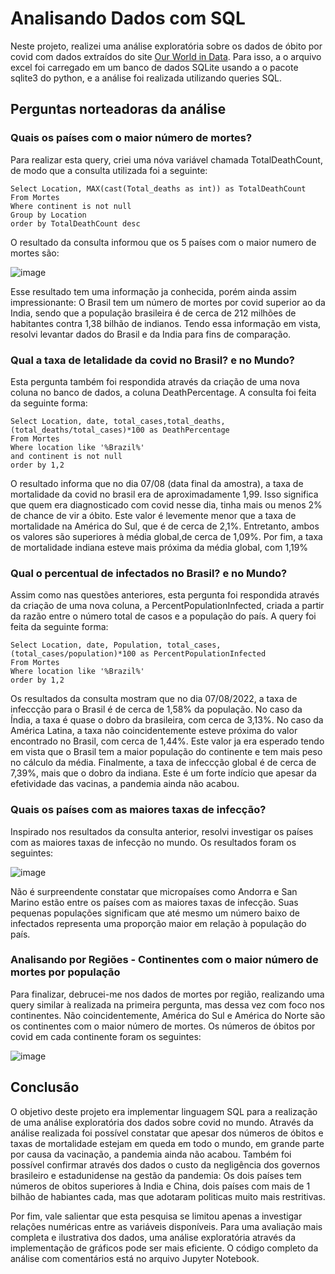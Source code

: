 # Analisando Dados com SQL

Neste projeto, realizei uma análise exploratória sobre os dados de óbito por covid com dados extraídos do site [Our World in Data](https://ourworldindata.org/covid-deaths). Para isso, a o arquivo excel foi carregado em um banco de dados SQLite usando a o pacote sqlite3 do python, e a análise foi realizada utilizando queries SQL. 

## Perguntas norteadoras da análise
### Quais os países com o maior número de mortes?
Para realizar esta query, criei uma nóva variável chamada TotalDeathCount, de modo que a consulta utilizada foi a seguinte:

```
Select Location, MAX(cast(Total_deaths as int)) as TotalDeathCount
From Mortes
Where continent is not null 
Group by Location
order by TotalDeathCount desc
```

O resultado da consulta informou que os 5 países com o maior numero de mortes são:

![image](https://user-images.githubusercontent.com/77032413/183773194-126e657d-5a5b-4195-bfef-365f9d6a7ab1.png)

Esse resultado tem uma informação ja conhecida, porém ainda assim impressionante: O Brasil tem um número de mortes por covid superior ao da India, sendo que a população brasileira é de cerca de 212 milhões de habitantes contra 1,38 bilhão de indianos. Tendo essa informação em vista, resolvi levantar dados do Brasil e da India para fins de comparação.

### Qual a taxa de letalidade da covid no Brasil? e no Mundo?

Esta pergunta também foi respondida através da criação de uma nova coluna no banco de dados, a coluna DeathPercentage. A consulta foi feita da seguinte forma:

```
Select Location, date, total_cases,total_deaths, (total_deaths/total_cases)*100 as DeathPercentage
From Mortes
Where location like '%Brazil%'
and continent is not null 
order by 1,2
```

O resultado informa que no dia 07/08 (data final da amostra), a taxa de mortalidade da covid no brasil era de aproximadamente 1,99. Isso significa que quem era diagnosticado com covid nesse dia, tinha mais ou menos 2% de chance de vir a óbito. Este valor é levemente menor que a taxa de mortalidade na América do Sul, que é de cerca de 2,1%. Entretanto, ambos os valores são superiores à média global,de cerca de 1,09%. Por fim, a taxa de mortalidade indiana esteve mais próxima da média global, com 1,19%

### Qual o percentual de infectados no Brasil? e no Mundo?

Assim como nas questões anteriores, esta pergunta foi respondida através da criação de uma nova coluna, a PercentPopulationInfected, criada a partir da razão entre o número total de casos e a população do país. A query foi feita da seguinte forma:

```
Select Location, date, Population, total_cases,  (total_cases/population)*100 as PercentPopulationInfected
From Mortes
Where location like '%Brazil%'
order by 1,2
```

Os resultados da consulta mostram que no dia 07/08/2022, a taxa de infeccção para o Brasil é de cerca de 1,58% da população. No caso da Índia, a taxa é quase o dobro da brasileira, com cerca de 3,13%. No caso da América Latina, a taxa não coincidentemente esteve próxima do valor encontrado no Brasil, com cerca de 1,44%. Este valor ja era esperado tendo em vista que o Brasil tem a maior população do continente e tem mais peso no cálculo da média. Finalmente, a taxa de infeccção global é de cerca de 7,39%, mais que o dobro da indiana. Este é um forte indício que apesar da efetividade das vacinas, a pandemia ainda não acabou.

### Quais os países com as maiores taxas de infecção?

Inspirado nos resultados da consulta anterior, resolvi investigar os países com as maiores taxas de infecção no mundo. Os resultados foram os seguintes:

![image](https://user-images.githubusercontent.com/77032413/183775450-ecd01ad9-86bd-4048-b34a-4cae8c6f4b97.png)

Não é surpreendente constatar que micropaíses como Andorra e San Marino estão entre os países com as maiores taxas de infecção. Suas pequenas populações significam que até mesmo um número baixo de infectados representa uma proporção maior em relação à população do país.

### Analisando por Regiões - Continentes com o maior número de mortes por população

Para finalizar, debrucei-me nos dados de mortes por região, realizando uma query similar à realizada na primeira pergunta, mas dessa vez com foco nos continentes.
Não coincidentemente, América do Sul e América do Norte são os continentes com o maior número de mortes.  Os números de óbitos por covid em cada continente foram os seguintes:

![image](https://user-images.githubusercontent.com/77032413/183776021-f6ffef8f-9d46-4a46-b4ff-02b7e279e9c0.png)

## Conclusão

O objetivo deste projeto era implementar linguagem SQL para a realização de uma análise exploratória dos dados sobre covid no mundo. Através da análise realizada foi possível constatar que apesar dos números de óbitos e taxas de mortalidade estejam em queda em todo o mundo, em grande parte por causa da vacinação, a pandemia ainda não acabou. Também foi possível confirmar através dos dados o custo da negligência dos governos brasileiro e estadunidense na gestão da pandemia: Os dois países tem números de obitos superiores à India e China, dois países com mais de 1 bilhão de habiantes cada, mas que adotaram politicas muito mais restritivas. 

Por fim, vale salientar que esta pesquisa se limitou apenas a investigar relações numéricas entre as variáveis disponíveis. Para uma avaliação mais completa e ilustrativa dos dados, uma análise exploratória através da implementação de gráficos pode ser mais eficiente. O código completo da análise com comentários está no arquivo Jupyter Notebook.
